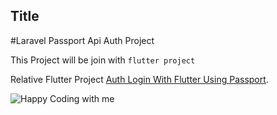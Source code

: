 ## Title

#Laravel Passport Api Auth Project

This Project will be join with `flutter project`

Relative Flutter Project [Auth Login With Flutter Using Passport](https://github.com/veerLH/flutter_auth_laravel).


![Happy Coding with me](https://octodex.github.com/images/catstello.png)
